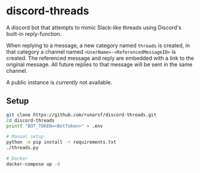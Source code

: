 # discord-threads

A discord bot that attempts to mimic Slack-like threads using Discord's built-in reply-function.

When replying to a message, a new category named `threads` is created, in that category a channel named `<UserName>-<ReferencedMessageID>` is created. The referenced message and reply are embedded with a link to the original message.
All future replies to that message will be sent in the same channel.

A public instance is _currently_ not available.

## Setup

```bash
git clone https://github.com/runarsf/discord-threads.git
cd discord-threads
printf "BOT_TOKEN=<BotToken>" > .env

# Manual setup
python -m pip install -r requirements.txt
./threads.py

# Docker
docker-compose up -d
```
